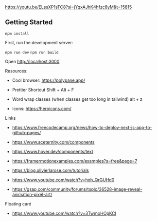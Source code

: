https://youtu.be/ELssXP1sTC8?si=jYqxAJhK4hfzc8yM&t=15815


## Getting Started

```npm install```

First, run the development server:

```npm run dev```
```npm run build```

Open [http://localhost:3000](http://localhost:3000)


Resources:

- Cool browser: https://polypane.app/

- Prettier Shortcut
Shift + Alt + F

- Word wrap classes (when classes get too long in tailwind)
alt + z

- Icons:  https://heroicons.com/

Links

- https://www.freecodecamp.org/news/how-to-deploy-next-js-app-to-github-pages/

- https://www.aceternity.com/components

- https://www.hover.dev/components/text

- https://framermotionexamples.com/examples?s=free&page=7

- https://blog.olivierlarose.com/tutorials

- https://www.youtube.com/watch?v=hoh_QrGUHd0

- https://gsap.com/community/forums/topic/36528-image-reveal-animation-pixel-art/


Floating card
- https://www.youtube.com/watch?v=3TwmoHOpKCI